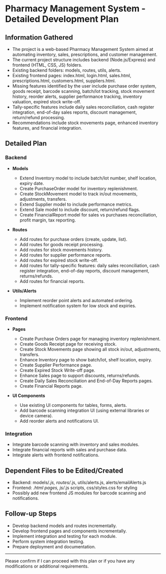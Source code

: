 # Pharmacy Management System - Detailed Development Plan

## Information Gathered
- The project is a web-based Pharmacy Management System aimed at automating inventory, sales, prescriptions, and customer management.
- The current project structure includes backend (Node.js/Express) and frontend (HTML, CSS, JS) folders.
- Existing backend folders: models, routes, utils, alerts.
- Existing frontend pages: index.html, login.html, sales.html, prescriptions.html, customers.html, suppliers.html.
- Missing features identified by the user include purchase order system, goods receipt, barcode scanning, batch/lot tracking, stock movement history, reorder alerts, supplier performance tracking, inventory valuation, expired stock write-off.
- Tally-specific features include daily sales reconciliation, cash register integration, end-of-day sales reports, discount management, return/refund processing.
- Recommendations include stock movements page, enhanced inventory features, and financial integration.

## Detailed Plan

### Backend
- **Models**
  - Extend Inventory model to include batch/lot number, shelf location, expiry date.
  - Create PurchaseOrder model for inventory replenishment.
  - Create StockMovement model to track in/out movements, adjustments, transfers.
  - Extend Supplier model to include performance metrics.
  - Extend Sale model to include discount, return/refund flags.
  - Create FinancialReport model for sales vs purchases reconciliation, profit margin, tax reporting.

- **Routes**
  - Add routes for purchase orders (create, update, list).
  - Add routes for goods receipt processing.
  - Add routes for stock movements history.
  - Add routes for supplier performance reports.
  - Add routes for expired stock write-off.
  - Add routes for tally-specific features: daily sales reconciliation, cash register integration, end-of-day reports, discount management, returns/refunds.
  - Add routes for financial reports.

- **Utils/Alerts**
  - Implement reorder point alerts and automated ordering.
  - Implement notification system for low stock and expiries.

### Frontend
- **Pages**
  - Create Purchase Orders page for managing inventory replenishment.
  - Create Goods Receipt page for receiving stock.
  - Create Stock Movements page showing all stock in/out, adjustments, transfers.
  - Enhance Inventory page to show batch/lot, shelf location, expiry.
  - Create Supplier Performance page.
  - Create Expired Stock Write-off page.
  - Enhance Sales page to support discounts, returns/refunds.
  - Create Daily Sales Reconciliation and End-of-Day Reports pages.
  - Create Financial Reports page.

- **UI Components**
  - Use existing UI components for tables, forms, alerts.
  - Add barcode scanning integration UI (using external libraries or device camera).
  - Add reorder alerts and notifications UI.

### Integration
- Integrate barcode scanning with inventory and sales modules.
- Integrate financial reports with sales and purchase data.
- Integrate alerts with frontend notifications.

## Dependent Files to be Edited/Created
- Backend: models/*.js, routes/*.js, utils/alerts.js, alerts/emailAlerts.js
- Frontend: *.html pages, js/*.js scripts, css/styles.css for styling
- Possibly add new frontend JS modules for barcode scanning and notifications.

## Follow-up Steps
- Develop backend models and routes incrementally.
- Develop frontend pages and components incrementally.
- Implement integration and testing for each module.
- Perform system integration testing.
- Prepare deployment and documentation.

---

Please confirm if I can proceed with this plan or if you have any modifications or additional requirements.
